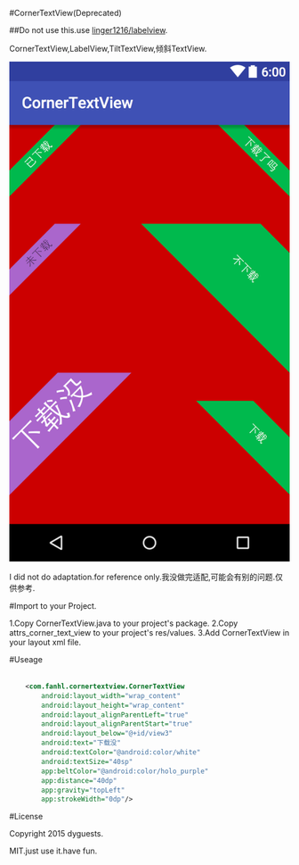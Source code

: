 #CornerTextView(Deprecated)

##Do not use this.use [linger1216/labelview](https://github.com/linger1216/labelview).

CornerTextView,LabelView,TiltTextView,倾斜TextView.

![](graphices/layout-2015-10-30-211005.png)

I did not do adaptation.for reference only.我没做完适配,可能会有别的问题.仅供参考.

#Import to your Project.

1.Copy CornerTextView.java to your project's package.
2.Copy attrs_corner_text_view to your project's res/values.
3.Add CornerTextView in your layout xml file.

#Useage

```xml

    <com.fanhl.cornertextview.CornerTextView
        android:layout_width="wrap_content"
        android:layout_height="wrap_content"
        android:layout_alignParentLeft="true"
        android:layout_alignParentStart="true"
        android:layout_below="@+id/view3"
        android:text="下载没"
        android:textColor="@android:color/white"
        android:textSize="40sp"
        app:beltColor="@android:color/holo_purple"
        app:distance="40dp"
        app:gravity="topLeft"
        app:strokeWidth="0dp"/>

```

#License

Copyright 2015 dyguests.

MIT.just use it.have fun.
